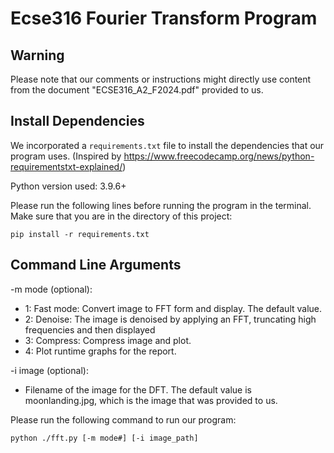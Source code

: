# Ecse316 Fourier Transform Program


## Warning

Please note that our comments or instructions might directly use content from the document "ECSE316_A2_F2024.pdf" provided to us. 


## Install Dependencies

We incorporated a `requirements.txt` file to install the dependencies that our program uses. (Inspired by https://www.freecodecamp.org/news/python-requirementstxt-explained/)

Python version used: 3.9.6+

Please run the following lines before running the program in the terminal. Make sure that you are in the directory of this project: 

```
pip install -r requirements.txt
```


## Command Line Arguments

-m mode (optional):
-   1: Fast mode: Convert image to FFT form and display. The default value.
-   2: Denoise: The image is denoised by applying an FFT, truncating high frequencies and then displayed
-   3: Compress: Compress image and plot.
-   4: Plot runtime graphs for the report.

-i image (optional): 
-   Filename of the image for the DFT. The default value is moonlanding.jpg, which is the image that was provided to us.


Please run the following command to run our program:

``` 
python ./fft.py [-m mode#] [-i image_path]
```


